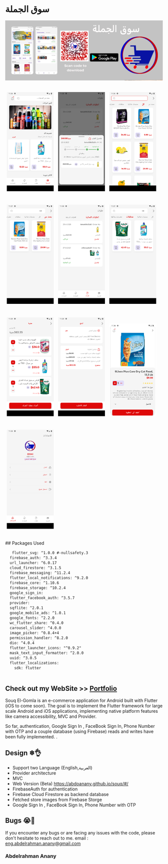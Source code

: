 # سوق الجملة


[![Header](screenshots/playstoreBanner.png "Header")](https://play.google.com/store/apps/details?id=com.petshop.petshop)
<p>
    <img src="screenshots/s1.png" width="150px" height="auto" hspace="5" vspace="20"/>
    <img src="screenshots/s2.png" width="150px" height="auto" hspace="5" vspace="20"/>
    <img src="screenshots/s3.png" width="150px" height="auto" hspace="5" vspace="20"/>
    <img src="screenshots/s4.png" width="150px" height="auto" hspace="5" vspace="20"/>
   <img src="screenshots/s5.png" width="150px" height="auto" hspace="5" vspace="20"/>
   <img src="screenshots/s6.png" width="150px" height="auto" hspace="5" vspace="20"/>
    <img src="screenshots/s7.png" width="150px" height="auto" hspace="5" vspace="20"/>
     <img src="screenshots/s8.png" width="150px" height="auto" hspace="5" vspace="20"/>
     <img src="screenshots/s9.png" width="150px" height="auto" hspace="5" vspace="20"/>
     <img src="screenshots/s10.png" width="150px" height="auto" hspace="5" vspace="20"/>

</p>
## Packages Used

```
   flutter_svg: ^1.0.0 #-nullsafety.3
  firebase_auth: ^3.3.4
  url_launcher: ^6.0.17
  cloud_firestore: ^3.1.5
  firebase_messaging: ^11.2.4
  flutter_local_notifications: ^9.2.0
  firebase_core: ^1.10.6
  firebase_storage: ^10.2.4
  google_sign_in:
  flutter_facebook_auth: ^3.5.7
  provider:
  sqflite: ^2.0.1
  google_mobile_ads: ^1.0.1
  google_fonts: ^2.2.0
  wc_flutter_share: ^0.4.0
  carousel_slider: ^4.0.0
  image_picker: ^0.8.4+4
  permission_handler: ^8.2.0
  dio: ^4.0.4
  flutter_launcher_icons: "^0.9.2"
  mask_text_input_formatter: ^2.0.0
  uuid: ^3.0.5
  flutter_localizations:
    sdk: flutter
 
```




## Check out my WebSite >> [Portfolio](https://abdoanany.github.io/)

Souq El-Gomla is an e-commerce application for Android built with Flutter (iOS to come soon). The goal is to implement the Flutter framework for large scale Android and iOS applications, implementing native platform features like camera accessibility, MVC and Provider.

So far, authentication, Google Sign In , FaceBook Sign In, Phone Number with OTP and a couple database (using Firebase) reads and writes have been fully implemented. .


## Design ❄👌
- Support two Language (English,العربية)
- Provider architecture
- MVC
- Web Version (Beta) https://abdoanany.github.io/souq/#/
- FirebaseAuth for authentication
- Firebase Cloud Firestore as backend database
- Fetched store images from Firebase Storge
- Google Sign In , FaceBook Sign In, Phone Number with OTP




## Bugs 😭🐛

If you encounter any bugs or are facing any issues with the code, please don't hesitate to reach out to me.
email : eng.abdelrahman.anany@gmail.com



### Abdelrahman Anany
